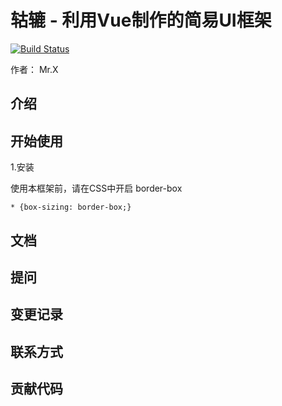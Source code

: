 # 轱辘 - 利用Vue制作的简易UI框架

[![Build Status](https://www.travis-ci.org/x397906946/gulu-demo.svg?branch=master)](https://www.travis-ci.org/x397906946/gulu-demo)

作者： Mr.X

## 介绍

## 开始使用

1.安装

使用本框架前，请在CSS中开启 border-box
```
* {box-sizing: border-box;}
```

## 文档

## 提问

## 变更记录

## 联系方式

## 贡献代码
